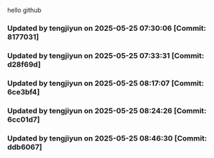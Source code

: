 hello github
### Updated by tengjiyun on 2025-05-25 07:30:06 [Commit: 8177031]
### Updated by tengjiyun on 2025-05-25 07:33:31 [Commit: d28f69d]
### Updated by tengjiyun on 2025-05-25 08:17:07 [Commit: 6ce3bf4]
### Updated by tengjiyun on 2025-05-25 08:24:26 [Commit: 6cc01d7]
### Updated by tengjiyun on 2025-05-25 08:46:30 [Commit: ddb6067]
